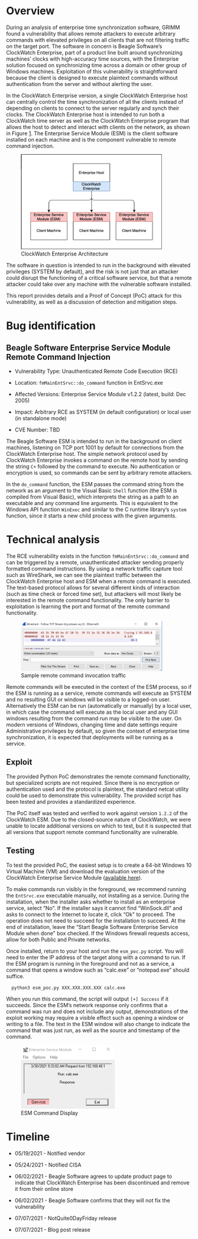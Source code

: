 # Overview

During an analysis of enterprise time synchronization software, GRIMM
found a vulnerability that allows remote attackers to execute arbitrary
commands with elevated privileges on all clients that are not filtering
traffic on the target port. The software in concern is Beagle Software’s
ClockWatch Enterprise, part of a product line built around synchronizing
machines’ clocks with high-accuracy time sources, with the Enterprise
solution focused on synchronizing time across a domain or other group of
Windows machines. Exploitation of this vulnerability is straightforward
because the client is designed to execute plaintext commands without
authentication from the server and without alerting the user.

In the ClockWatch Enterprise version, a single ClockWatch Enterprise
host can centrally control the time synchronization of all the clients
instead of depending on clients to connect to the server regularly and
synch their clocks. The ClockWatch Enterprise host is intended to run
both a ClockWatch time server as well as the ClockWatch Enterprise
program that allows the host to detect and interact with clients on the
network, as shown in Figure
<a href="#fig:enterprise" data-reference-type="ref" data-reference="fig:enterprise">1</a>.
The Enterprise Service Module (ESM) is the client software installed on
each machine and is the component vulnerable to remote command
injection.

<figure>
<img src="images/clockwatch_enterprise.png" id="fig:enterprise" style="width:90.0%" alt="ClockWatch Enterprise Architecture" /><figcaption aria-hidden="true">ClockWatch Enterprise Architecture</figcaption>
</figure>

The software in question is intended to run in the background with
elevated privileges (SYSTEM by default), and the risk is not just that
an attacker could disrupt the functioning of a critical software
service, but that a remote attacker could take over any machine with the
vulnerable software installed.

This report provides details and a Proof of Concept (PoC) attack for
this vulnerability, as well as a discussion of detection and mitigation
steps.

# Bug identification

## Beagle Software Enterprise Service Module Remote Command Injection

-   Vulnerability Type: Unauthenticated Remote Code Execution (RCE)

-   Location: `fmMainEntSrvc::do_command` function in EntSrvc.exe

-   Affected Versions: Enterprise Service Module v1.2.2 (latest, build:
    Dec 2005)

-   Impact: Arbitrary RCE as SYSTEM (in default configuration) or local
    user (in standalone mode)

-   CVE Number: TBD

The Beagle Software ESM is intended to run in the background on client
machines, listening on TCP port 1001 by default for connections from the
ClockWatch Enterprise host. The simple network protocol used by
ClockWatch Enterprise invokes a command on the remote host by sending
the string `C+` followed by the command to execute. No authentication or
encryption is used, so commands can be sent by arbitrary remote
attackers.

In the `do_command` function, the ESM passes the command string from the
network as an argument to the Visual Basic `Shell` function (the ESM is
compiled from Visual Basic), which interprets the string as a path to an
executable and any command line arguments. This is equivalent to the
Windows API function `WinExec` and similar to the C runtime library’s
`system` function, since it starts a new child process with the given
arguments.

# Technical analysis

The RCE vulnerability exists in the function `fmMainEntSrvc::do_command`
and can be triggered by a remote, unauthenticated attacker sending
properly formatted command instructions. By using a network traffic
capture tool such as WireShark, we can see the plaintext traffic between
the ClockWatch Enterprise host and ESM when a remote command is
executed. The text-based protocol allows for several different kinds of
interaction (such as time check or forced time set), but attackers will
most likely be interested in the remote command functionality. The only
barrier to exploitation is learning the port and format of the remote
command functionality.

<figure>
<img src="images/traffic_hexdump.png" id="fig:traffic" style="width:90.0%" alt="Sample remote command invocation traffic" /><figcaption aria-hidden="true">Sample remote command invocation traffic</figcaption>
</figure>

Remote commands will be executed in the context of the ESM process, so
if the ESM is running as a service, remote commands will execute as
SYSTEM and no resulting GUI or windows will be visible to a logged-on
user. Alternatively the ESM can be run (automatically or manually) by a
local user, in which case the command will execute as the local user and
any GUI windows resulting from the command run may be visible to the
user. On modern versions of Windows, changing time and date settings
require Administrative privileges by default, so given the context of
enterprise time synchronization, it is expected that deployments will be
running as a service.

## Exploit

The provided Python PoC demonstrates the remote command functionality,
but specialized scripts are not required. Since there is no encryption
or authentication used and the protocol is plaintext, the standard
netcat utility could be used to demonstrate this vulnerability. The
provided script has been tested and provides a standardized experience.

The PoC itself was tested and verified to work against version `1.2.2`
of the ClockWatch ESM. Due to the closed-source nature of ClockWatch, we
were unable to locate additional versions on which to test, but it is
suspected that all versions that support remote command functionality
are vulnerable.

## Testing

To test the provided PoC, the easiest setup is to create a 64-bit
Windows 10 Virtual Machine (VM) and download the evaluation version of
the ClockWatch Enterprise Service Module ([available
here](http://www.beaglesoft.com/clwaentprise.htm)).

To make commands run visibly in the foreground, we recommend running the
`EntSrvc.exe` executable manually, not installing as a service. During
the installation, when the installer asks whether to install as an
enterprise service, select “No". If the installer says it cannot find
“WinSock.dll" and asks to connect to the Internet to locate it, click
“Ok" to proceed. The operation does not need to succeed for the
installation to succeed. At the end of installation, leave the “Start
Beagle Software Enterprise Service Module when done" box checked. If the
Windows firewall requests access, allow for both Public and Private
networks.

Once installed, return to your host and run the `esm_poc.py` script. You
will need to enter the IP address of the target along with a command to
run. If the ESM program is running in the foreground and not as a
service, a command that opens a window such as “calc.exe” or
“notepad.exe” should suffice.

      python3 esm_poc.py XXX.XXX.XXX.XXX calc.exe

When you run this command, the script will output `[+] Success` if it
succeeds. Since the ESM’s network response only confirms that a command
was run and does not include any output, demonstrations of the exploit
working may require a visible effect such as opening a window or writing
to a file. The text in the ESM window will also change to indicate the
command that was just run, as well as the source and timestamp of the
command.

<figure>
<img src="images/esm_command_run.png" id="fig:command" style="width:60.0%" alt="ESM Command Display" /><figcaption aria-hidden="true">ESM Command Display</figcaption>
</figure>

# Timeline

-   05/19/2021 - Notified vendor

-   05/24/2021 - Notified CISA

-   06/02/2021 - Beagle Software agrees to update product page to
    indicate that ClockWatch Enterprise has been discontinued and remove
    it from their online store

-   06/02/2021 - Beagle Software confirms that they will not fix the
    vulnerability

-   07/07/2021 - NotQuite0DayFriday release

-   07/07/2021 - Blog post release
